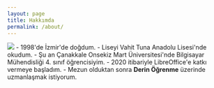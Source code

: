 ```yaml
---
layout: page
title: Hakkımda
permalink: /about/
---
```

<img src="https://avatars3.githubusercontent.com/u/24252405?s=360&amp;v=4" style="max-width: 100%; height: auto;">
- 1998'de İzmir'de doğdum.
- Liseyi Vahit Tuna Anadolu Lisesi'nde okudum.
- Şu an Çanakkale Onsekiz Mart Üniversitesi'nde Bilgisayar Mühendisliği 4. sınıf öğrencisiyim.
- 2020 itibariyle LibreOffice'e katkı vermeye başladım.
- Mezun olduktan sonra <b>Derin Öğrenme</b> üzerinde uzmanlaşmak istiyorum.
